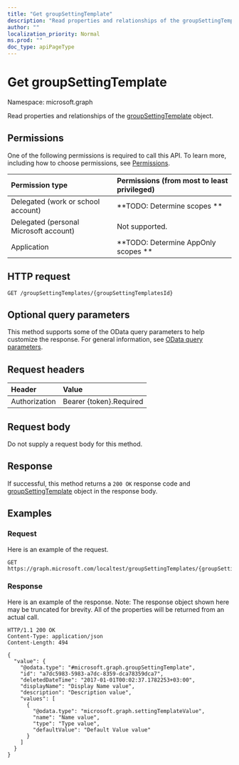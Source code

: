 ```yaml
---
title: "Get groupSettingTemplate"
description: "Read properties and relationships of the groupSettingTemplate object."
author: ""
localization_priority: Normal
ms.prod: ""
doc_type: apiPageType
---
```


# Get groupSettingTemplate

Namespace: microsoft.graph

Read properties and relationships of the [groupSettingTemplate](../resources/groupsettingtemplate.md) object.

## Permissions
One of the following permissions is required to call this API. To learn more, including how to choose permissions, see [Permissions](/concepts/permissions-reference.md).

|Permission type|Permissions (from most to least privileged)|
|:---|:---|
|Delegated (work or school account)|**TODO: Determine scopes **|
|Delegated (personal Microsoft account)|Not supported.|
|Application|**TODO: Determine AppOnly scopes **|

## HTTP request
<!-- {
  "blockType": "ignored"
}
-->
``` http
GET /groupSettingTemplates/{groupSettingTemplatesId}
```

## Optional query parameters
This method supports some of the OData query parameters to help customize the response. For general information, see [OData query parameters](/graph/query-parameters).

## Request headers
|Header|Value|
|:---|:---|
|Authorization|Bearer {token}.Required|

## Request body
Do not supply a request body for this method.

## Response
If successful, this method returns a `200 OK` response code and [groupSettingTemplate](../resources/groupsettingtemplate.md) object in the response body.

## Examples

### Request
Here is an example of the request.
<!-- {
  "blockType": "request",
  "name": "get_groupsettingtemplate"
}
-->
``` http
GET https://graph.microsoft.com/localtest/groupSettingTemplates/{groupSettingTemplatesId}
```

### Response
Here is an example of the response. Note: The response object shown here may be truncated for brevity. All of the properties will be returned from an actual call.
<!-- {
  "blockType": "response",
  "truncated": true,
  "@odata.type": "microsoft.graph.groupSettingTemplate"
}
-->
``` http
HTTP/1.1 200 OK
Content-Type: application/json
Content-Length: 494

{
  "value": {
    "@odata.type": "#microsoft.graph.groupSettingTemplate",
    "id": "a7dc5983-5983-a7dc-8359-dca78359dca7",
    "deletedDateTime": "2017-01-01T00:02:37.1782253+03:00",
    "displayName": "Display Name value",
    "description": "Description value",
    "values": [
      {
        "@odata.type": "microsoft.graph.settingTemplateValue",
        "name": "Name value",
        "type": "Type value",
        "defaultValue": "Default Value value"
      }
    ]
  }
}
```

